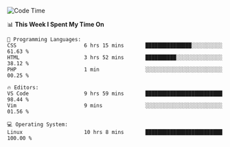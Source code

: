 <!-- [![Top Langs](https://github-readme-stats.vercel.app/api/top-langs/?username=gagahsyuja&theme=dracula&hide_border=true&border_radius=7)](https://github.com/anuraghazra/github-readme-stats) -->

<!--START_SECTION:waka-->
![Code Time](http://img.shields.io/badge/Code%20Time-212%20hrs%2043%20mins-blue)

📊 **This Week I Spent My Time On** 

```text
💬 Programming Languages: 
CSS                      6 hrs 15 mins       ███████████████░░░░░░░░░░   61.63 % 
HTML                     3 hrs 52 mins       ██████████░░░░░░░░░░░░░░░   38.12 % 
PHP                      1 min               ░░░░░░░░░░░░░░░░░░░░░░░░░   00.25 % 

🔥 Editors: 
VS Code                  9 hrs 59 mins       █████████████████████████   98.44 % 
Vim                      9 mins              ░░░░░░░░░░░░░░░░░░░░░░░░░   01.56 % 

💻 Operating System: 
Linux                    10 hrs 8 mins       █████████████████████████   100.00 % 
```


<!--END_SECTION:waka-->
